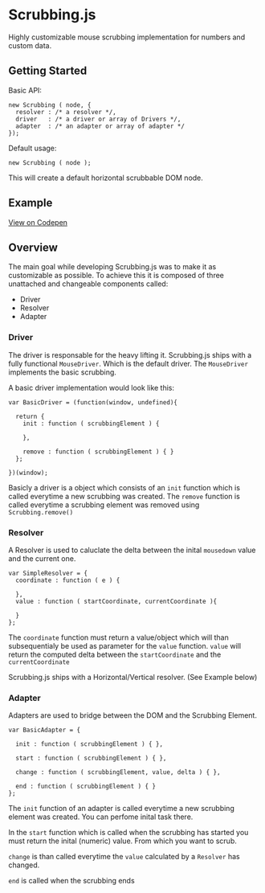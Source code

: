 # Scrubbing.js

Highly customizable mouse scrubbing implementation for numbers and custom data.

## Getting Started

Basic API:

    new Scrubbing ( node, {
      resolver : /* a resolver */,
      driver   : /* a driver or array of Drivers */,
      adapter  : /* an adapter or array of adapter */
    });

Default usage:

    new Scrubbing ( node );

This will create a default horizontal scrubbable DOM node.

## Example

[View on Codepen](http://codepen.io/FWeinb/pen/8fd14e108c720daa1ec362c3fb948280)


## Overview

The main goal while developing Scrubbing.js was to make it as customizable as possible. To achieve this it is composed of three unattached and changeable components called:

  * Driver
  * Resolver
  * Adapter


### Driver

The driver is responsable for the heavy lifting it. Scrubbing.js ships with a fully functional `MouseDriver`.
Which is the default driver. The `MouseDriver` implements the basic scrubbing.

A basic driver implementation would look like this:

    var BasicDriver = (function(window, undefined){

      return {
        init : function ( scrubbingElement ) {

        },

        remove : function ( scrubbingElement ) { }
      };

    })(window);

Basicly a driver is a object which consists of an `init` function which is called everytime a new scrubbing was created.
The `remove` function is called everytime a scrubbing element was removed using `Scrubbing.remove()`


### Resolver

A Resolver is used to caluclate the delta between the inital `mousedown` value and the current one.

    var SimpleResolver = {
      coordinate : function ( e ) {

      },
      value : function ( startCoordinate, currentCoordinate ){

      }
    };

The `coordinate` function must return a value/object which will than subsequentialy be used as parameter for the `value` function. `value` will return the computed delta between the `startCoordinate` and the `currentCoordinate`

Scrubbing.js ships with a Horizontal/Vertical resolver. (See Example below)

### Adapter

Adapters are used to bridge between the DOM and the Scrubbing Element.

    var BasicAdapter = {

      init : function ( scrubbingElement ) { },

      start : function ( scrubbingElement ) { },

      change : function ( scrubbingElement, value, delta ) { },

      end : function ( scrubbingElement ) { }
    };

The `init` function of an adapter is called everytime a new scrubbing element was created. You can perfome inital task there.

In the `start` function which is called when the scrubbing has started you must return the inital (numeric) value. From which you want to scrub.

`change` is than called everytime the `value` calculated by a `Resolver` has changed.

`end` is called when the scrubbing ends

